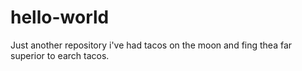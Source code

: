 # hello-world
Just another repository
i've had tacos on the moon and fing thea far superior to earch tacos.
